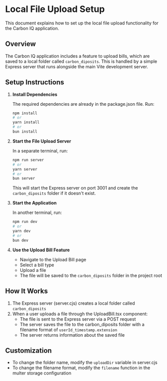 # Local File Upload Setup

This document explains how to set up the local file upload functionality for the Carbon IQ application.

## Overview

The Carbon IQ application includes a feature to upload bills, which are saved to a local folder called `carbon_diposits`. This is handled by a simple Express server that runs alongside the main Vite development server.

## Setup Instructions

1. **Install Dependencies**

   The required dependencies are already in the package.json file. Run:

   ```bash
   npm install
   # or
   yarn install
   # or
   bun install
   ```

2. **Start the File Upload Server**

   In a separate terminal, run:

   ```bash
   npm run server
   # or
   yarn server
   # or
   bun server
   ```

   This will start the Express server on port 3001 and create the `carbon_diposits` folder if it doesn't exist.

3. **Start the Application**

   In another terminal, run:

   ```bash
   npm run dev
   # or
   yarn dev
   # or
   bun dev
   ```

4. **Use the Upload Bill Feature**

   - Navigate to the Upload Bill page
   - Select a bill type
   - Upload a file
   - The file will be saved to the `carbon_diposits` folder in the project root

## How It Works

1. The Express server (server.cjs) creates a local folder called `carbon_diposits`
2. When a user uploads a file through the UploadBill.tsx component:
   - The file is sent to the Express server via a POST request
   - The server saves the file to the carbon_diposits folder with a filename format of `userId_timestamp.extension`
   - The server returns information about the saved file

## Customization

- To change the folder name, modify the `uploadDir` variable in server.cjs
- To change the filename format, modify the `filename` function in the multer storage configuration
